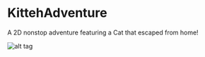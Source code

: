 # KittehAdventure
A 2D nonstop adventure featuring a Cat that escaped from home! 

![alt tag](https://pbs.twimg.com/profile_images/793875385750474752/WIfldDsk.jpg)
